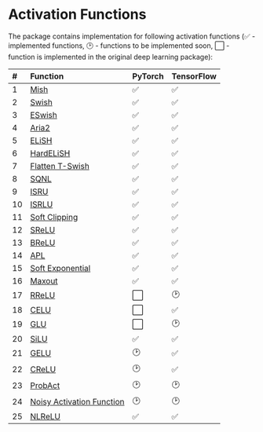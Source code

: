 # Activation Functions

The package contains implementation for following activation functions \(✅ - implemented functions, 🕑 - functions to be implemented soon, ⬜ - function is implemented in the original deep learning package\):

| \# | Function | PyTorch | TensorFlow |
| :--- | :--- | :--- | :--- |
| 1 | [Mish](https://www.bmvc2020-conference.com/assets/papers/0928.pdf) | ✅ | ✅ |
| 2 | [Swish](https://arxiv.org/pdf/1710.05941.pdf) | ✅ | ✅ |
| 3 | [ESwish](https://arxiv.org/abs/1801.07145) | ✅ | ✅ |
| 4 | [Aria2](https://arxiv.org/abs/1805.08878) | ✅ | ✅ |
| 5 | [ELiSH](https://arxiv.org/pdf/1808.00783.pdf) | ✅ | ✅ |
| 6 | [HardELiSH](https://arxiv.org/pdf/1808.00783.pdf) | ✅ | ✅ |
| 7 | [Flatten T-Swish](https://arxiv.org/pdf/1812.06247.pdf) | ✅ | ✅ |
| 8 | [SQNL](https://ieeexplore.ieee.org/document/8489043) | ✅ | ✅ |
| 9 | [ISRU](https://arxiv.org/pdf/1710.09967.pdf) | ✅ | ✅ |
| 10 | [ISRLU](https://arxiv.org/pdf/1710.09967.pdf) | ✅ | ✅ |
| 11 | [Soft Clipping](https://arxiv.org/pdf/1810.11509.pdf) | ✅ | ✅ |
| 12 | [SReLU](https://arxiv.org/pdf/1512.07030.pdf) | ✅ | ✅ |
| 13 | [BReLU](https://arxiv.org/pdf/1709.04054.pdf) | ✅ | ✅ |
| 14 | [APL](https://arxiv.org/pdf/1412.6830.pdf) | ✅ | ✅ |
| 15 | [Soft Exponential](https://arxiv.org/pdf/1602.01321.pdf) | ✅ | ✅ |
| 16 | [Maxout](https://arxiv.org/pdf/1302.4389.pdf) | ✅ | ✅ |
| 17 | [RReLU](https://arxiv.org/pdf/1505.00853.pdf) | ⬜ | 🕑 |
| 18 | [CELU](https://arxiv.org/pdf/1704.07483.pdf) | ⬜ | ✅ |
| 19 | [GLU](https://arxiv.org/pdf/1612.08083.pdf) | ⬜ | 🕑 |
| 20 | [SiLU](https://arxiv.org/abs/1702.03118) | ✅ | ✅ |
| 21 | [GELU](https://arxiv.org/abs/1606.08415) | 🕑 | ✅ |
| 22 | [CReLU](https://arxiv.org/abs/1603.05201) | 🕑 | ✅ |
| 23 | [ProbAct](https://arxiv.org/abs/1905.10761) | 🕑 | 🕑 |
| 24 | [Noisy Activation Function](https://arxiv.org/pdf/1603.00391.pdf) | 🕑 | 🕑 |
| 25 | [NLReLU](https://arxiv.org/abs/1908.03682) | ✅ | ✅ |

